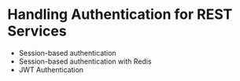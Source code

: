 # Handling Authentication for REST Services

- Session-based authentication
- Session-based authentication with Redis
- JWT Authentication